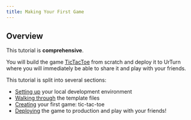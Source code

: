 ```yaml
---
title: Making Your First Game
---
```


## Overview

This tutorial is **comprehensive**.

You will build the game [TicTacToe](https://www.urturn.app/games/626eac7c65667f00160a6b42) from scratch and deploy it to UrTurn where you will immediately be able to share it and play with your friends.

This tutorial is split into several sections:

- [Setting up](setting-up) your local development environment
- [Walking through](template-files) the template files
- [Creating](create-game) your first game: tic-tac-toe
- [Deploying](deploying) the game to production and play with your friends!
